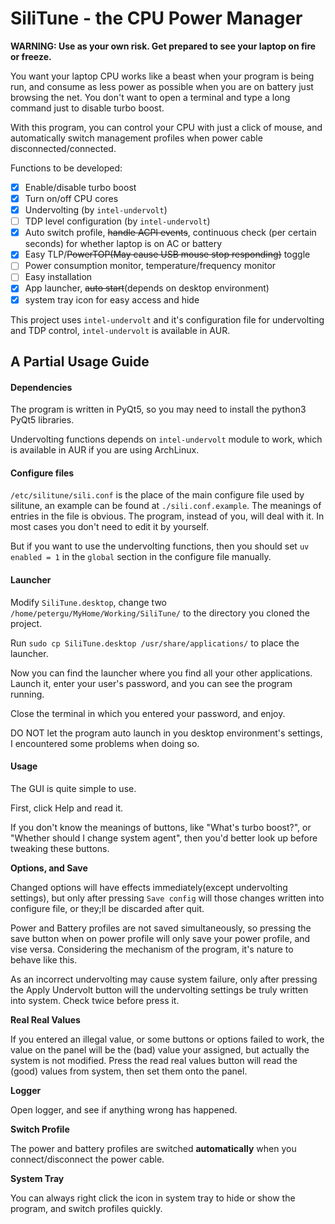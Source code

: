 # SiliTune - the CPU Power Manager

**WARNING: Use as your own risk. Get prepared to see your laptop on fire or freeze.**

You want your laptop CPU works like a beast when your program is being run, and consume as less power as possible when you are on battery just browsing the net. You don't want to open a terminal and type a long command just to disable turbo boost. 

With this program, you can control your CPU with just a click of mouse, and automatically switch management profiles when power cable disconnected/connected. 

Functions to be developed:

- [x] Enable/disable turbo boost
- [x] Turn on/off CPU cores
- [x] Undervolting (by `intel-undervolt`)
- [ ] TDP level configuration (by `intel-undervolt`)
- [x] Auto switch profile, ~~handle ACPI events~~, continuous check (per certain seconds) for whether laptop is on AC or battery
- [x] Easy TLP/~~PowerTOP(May cause USB mouse stop responding)~~ toggle
- [ ] Power consumption monitor, temperature/frequency monitor
- [ ] Easy installation
- [x] App launcher, ~~auto start~~(depends on desktop environment)
- [x] system tray icon for easy access and hide

This project uses `intel-undervolt` and it's configuration file for undervolting and TDP control, `intel-undervolt` is available in AUR.

## A Partial Usage Guide

#### **Dependencies**

The program is written in PyQt5, so you may need to install the python3 PyQt5 libraries. 

Undervolting functions depends on `intel-undervolt` module to work, which is available in AUR if you are using ArchLinux. 

#### **Configure files**

`/etc/silitune/sili.conf` is the place of the main configure file used by silitune, an example can be found at `./sili.conf.example`. The meanings of entries in the file is obvious. The program, instead of you, will deal with it. In most cases you don't need to edit it by yourself. 

But if you want to use the undervolting functions, then you should set `uv enabled = 1` in the `global` section in the configure file manually. 

#### **Launcher**

Modify `SiliTune.desktop`, change two `/home/petergu/MyHome/Working/SiliTune/` to the directory you cloned the project.

Run `sudo cp SiliTune.desktop /usr/share/applications/` to place the launcher.

Now you can find the launcher where you find all your other applications. Launch it, enter your user's password, and you can see the program running. 

Close the terminal in which you entered your password, and enjoy. 

DO NOT let the program auto launch in you desktop environment's settings, I encountered some problems when doing so. 

####  **Usage**

The GUI is quite simple to use. 

First, click Help and read it. 

If you don't know the meanings of buttons, like "What's turbo boost?", or "Whether should I change system agent", then you'd better look up before tweaking these buttons. 

**Options, and Save**

Changed options will have effects immediately(except undervolting settings), but only after pressing `Save config` will those changes written into configure file, or they;ll be discarded after quit. 

Power and Battery profiles are not saved simultaneously, so pressing the save button when on power profile will only save your power profile, and vise versa. Considering the mechanism of the program, it's nature to behave like this. 

As an incorrect undervolting may cause system failure, only after pressing the Apply Undervolt button will the undervolting settings be truly written into system. Check twice before press it. 

**Real Real Values**

If you entered an illegal value, or some buttons or options failed to work, the value on the panel will be the (bad) value your assigned, but actually the system is not modified. Press the read real values button will read the (good) values from system, then set them onto the panel. 

**Logger**

Open logger, and see if anything wrong has happened. 

**Switch Profile**

The power and battery profiles are switched **automatically** when you connect/disconnect the power cable. 

**System Tray**

You can always right click the icon in system tray to hide or show the program, and switch profiles quickly. 
